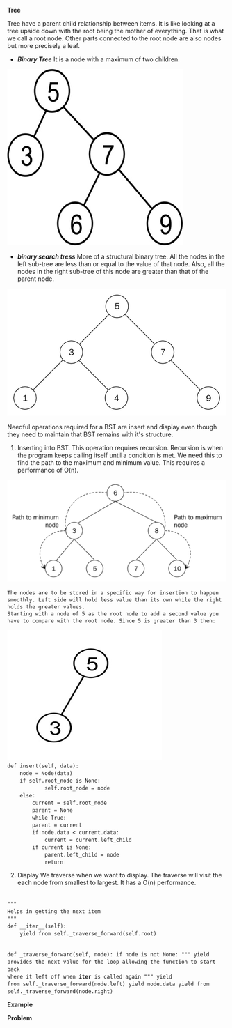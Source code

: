**Tree**

Tree have a parent child relationship between items. It is like looking at a tree upside down with the root being the mother of everything. That is what we call a root node. Other parts connected to the root node are also nodes but more precisely a leaf. 

- ***Binary Tree***
It is a node with a maximum of two children. 

<img src="/binary.jpg">

- ***binary search tress***
More of a structural binary tree. All the nodes in the left sub-tree are less than or equal to the value of that node. Also, all the nodes in the right sub-tree of this node are greater than that of the parent node.

<img src="/bst.png">

Needful operations required for a BST are insert and display even though they need to maintain that BST remains with it's structure.

1. Inserting into BST.
This operation requires recursion. Recursion is when the program keeps calling itself until a condition is met. We need this to find the path to the maximum and minimum value. This requires a performance of O(n). 

<img src="/path.png">

    The nodes are to be stored in a specific way for insertion to happen smoothly. Left side will hold less value than its own while the right holds the greater values.
    Starting with a node of 5 as the root node to add a second value you have to compare with the root node. Since 5 is greater than 3 then:

<img src="/ex1.jpg">

<code>
def insert(self, data): 
    node = Node(data) 
    if self.root_node is None: 
            self.root_node = node 
    else:
        current = self.root_node 
        parent = None 
        while True: 
        parent = current
        if node.data < current.data:             
            current = current.left_child             
        if current is None:                 
            parent.left_child = node                 
            return 
</code>

2. Display
We traverse when we want to display. The traverse will visit the each node from smallest to largest. It has a O(n) performance.

<code>
"""
Helps in getting the next item
"""
def __iter__(self):
	yield from self._traverse_forward(self.root)  

def _traverse_forward(self, node):
	if node is not None:
    """
    yield provides the next value for the loop allowing the function to start back where it left off when 
    __iter__ is called again
    """
		yield from self._traverse_forward(node.left)
		yield node.data
		yield from self._traverse_forward(node.right)
</code>

**Example**

**Problem**
